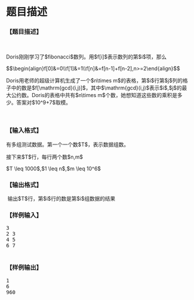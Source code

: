 # 题目描述


<h3>
【题目描述】
</h3>
<p>
<br/>
</p>
<div>
Doris刚刚学习了$fibonacci$数列。用$f[i]$表示数列的第$i$项，那么
</div>
<p>
$$\begin{align}f[0]&amp;=0\\f[1]&amp;=1\\f[n]&amp;=f[n-1]+f[n-2],n&gt;=2\end{align}$$
</p>
<div>
Doris用老师的超级计算机生成了一个$n\times m$的表格，第$i$行第$j$列的格子中的数是$f[\mathrm{gcd}(i,j)]$，其中$\mathrm{gcd}(i,j)$表示$i$,$j$的最大公约数。Doris的表格中共有$n\times m$个数，她想知道这些数的乘积是多少。答案对$10^9+7$取模。
</div>
<div>
</div>
<p>
<br/>
</p>
<h3>
【输入格式】
</h3>
<p>
有多组测试数据。第一个一个数$T$，表示数据组数。
</p>
<p>
接下来$T$行，每行两个数$n,m$
</p>
<p>
$T \leq 1000$,$1 \leq n$,$m \leq 10^6$
</p>
<h3>
【输出格式】
</h3>
<div class="content">
<div>
 输出$T$行，第$i$行的数是第$i$组数据的结果
</div>
<div>
</div>
</div>
<h3>
【样例输入】
</h3>
<pre>3
2 3
4 5
6 7
  </pre>
<h3>
【样例输出】
</h3>
<pre>1
6
960</pre>
